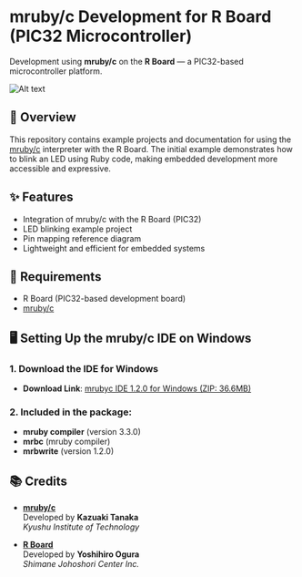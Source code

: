 # mruby/c Development for R Board (PIC32 Microcontroller)

Development using **mruby/c** on the **R Board** — a PIC32-based microcontroller platform.

![Alt text](https://www.s-itoc.jp/images/original/202311251541098690c83e84c.png)


## 📝 Overview

This repository contains example projects and documentation for using the [mruby/c](https://github.com/mrubyc/mrubyc) interpreter with the R Board. The initial example demonstrates how to blink an LED using Ruby code, making embedded development more accessible and expressive.

## ✨ Features

- Integration of mruby/c with the R Board (PIC32)
- LED blinking example project
- Pin mapping reference diagram
- Lightweight and efficient for embedded systems

## 🔧 Requirements

- R Board (PIC32-based development board)
- [mruby/c](https://github.com/mrubyc/mrubyc)

## 🖥️ Setting Up the mruby/c IDE on Windows

### 1. **Download the IDE for Windows**

- **Download Link**: [mrubyc IDE 1.2.0 for Windows (ZIP: 36.6MB)](https://github.com/mrubyc/mrubyc/releases/download/v1.2.0/mrubyc-IDE-1.2.0-Windows.zip)

### 2. **Included in the package**:
- **mruby compiler** (version 3.3.0)
- **mrbc** (mruby compiler)
- **mrbwrite** (version 1.2.0)


## 📚 Credits

- [**mruby/c**](https://github.com/kaz0505)  
  Developed by **Kazuaki Tanaka**  
  *Kyushu Institute of Technology*

- [**R Board**](https://github.com/YoshihiroOgura)  
  Developed by **Yoshihiro Ogura**  
  *Shimane Johoshori Center Inc.*
